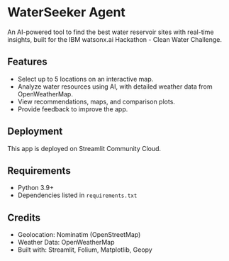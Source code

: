 # WaterSeeker Agent

An AI-powered tool to find the best water reservoir sites with real-time insights, built for the IBM watsonx.ai Hackathon - Clean Water Challenge.

## Features
- Select up to 5 locations on an interactive map.
- Analyze water resources using AI, with detailed weather data from OpenWeatherMap.
- View recommendations, maps, and comparison plots.
- Provide feedback to improve the app.

## Deployment
This app is deployed on Streamlit Community Cloud.

## Requirements
- Python 3.9+
- Dependencies listed in `requirements.txt`

## Credits
- Geolocation: Nominatim (OpenStreetMap)
- Weather Data: OpenWeatherMap
- Built with: Streamlit, Folium, Matplotlib, Geopy
